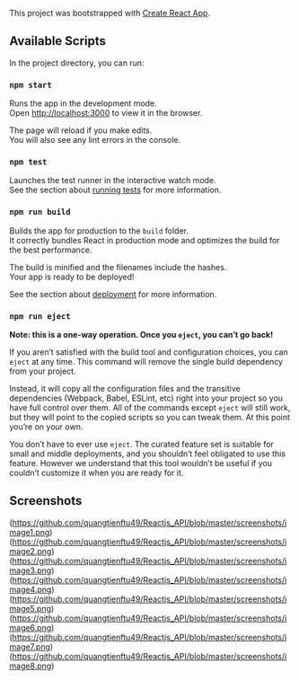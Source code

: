 This project was bootstrapped with [Create React App](https://github.com/facebook/create-react-app).

## Available Scripts

In the project directory, you can run:

### `npm start`

Runs the app in the development mode.<br>
Open [http://localhost:3000](http://localhost:3000) to view it in the browser.

The page will reload if you make edits.<br>
You will also see any lint errors in the console.

### `npm test`

Launches the test runner in the interactive watch mode.<br>
See the section about [running tests](https://facebook.github.io/create-react-app/docs/running-tests) for more information.

### `npm run build`

Builds the app for production to the `build` folder.<br>
It correctly bundles React in production mode and optimizes the build for the best performance.

The build is minified and the filenames include the hashes.<br>
Your app is ready to be deployed!

See the section about [deployment](https://facebook.github.io/create-react-app/docs/deployment) for more information.

### `npm run eject`

**Note: this is a one-way operation. Once you `eject`, you can’t go back!**

If you aren’t satisfied with the build tool and configuration choices, you can `eject` at any time. This command will remove the single build dependency from your project.

Instead, it will copy all the configuration files and the transitive dependencies (Webpack, Babel, ESLint, etc) right into your project so you have full control over them. All of the commands except `eject` will still work, but they will point to the copied scripts so you can tweak them. At this point you’re on your own.

You don’t have to ever use `eject`. The curated feature set is suitable for small and middle deployments, and you shouldn’t feel obligated to use this feature. However we understand that this tool wouldn’t be useful if you couldn’t customize it when you are ready for it.

## Screenshots

(https://github.com/quangtienftu49/Reactjs_API/blob/master/screenshots/image1.png)
(https://github.com/quangtienftu49/Reactjs_API/blob/master/screenshots/image2.png)
(https://github.com/quangtienftu49/Reactjs_API/blob/master/screenshots/image3.png)
(https://github.com/quangtienftu49/Reactjs_API/blob/master/screenshots/image4.png)
(https://github.com/quangtienftu49/Reactjs_API/blob/master/screenshots/image5.png)
(https://github.com/quangtienftu49/Reactjs_API/blob/master/screenshots/image6.png)
(https://github.com/quangtienftu49/Reactjs_API/blob/master/screenshots/image7.png)
(https://github.com/quangtienftu49/Reactjs_API/blob/master/screenshots/image8.png)
